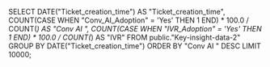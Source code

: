 SELECT DATE("Ticket_creation_time") AS "Ticket_creation_time",   COUNT(CASE WHEN "Conv_AI_Adoption" = 'Yes' THEN 1 END) * 100.0 / COUNT(*)  AS "Conv AI ",   COUNT(CASE WHEN "IVR_Adoption" = 'Yes' THEN 1 END) * 100.0 / COUNT(*)  AS "IVR" 
FROM public."Key-insight-data-2" GROUP BY DATE("Ticket_creation_time") ORDER BY "Conv AI " DESC 
 LIMIT 10000;
